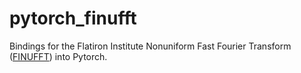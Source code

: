 # pytorch_finufft

Bindings for the Flatiron Institute Nonuniform Fast Fourier Transform ([FINUFFT](https://finufft.readthedocs.io/en/latest/))
into Pytorch.
